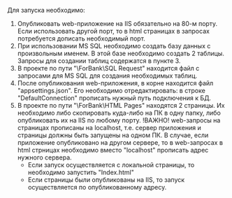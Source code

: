 Для запуска необходимо:
1) Опубликовать web-приложение на IIS обязательно на 80-м порту. Если использовать другой порт, то в html страницах в запросах потребуется дописать необходимый порт.
2) При использовании MS SQL необходимо создать базу данных с произвольным именем. В этой базе необходимо создать 2 таблицы. Запросы для создании таблиц содержатся в пункте 3.
3) В проекте по пути "\ForBank\SQL Request" находится файл с запросами для MS SQL для создания необходимых таблиц.
4) После опубликования web-приложения, в корне находится файл "appsettings.json". Его необходимо отредактировать: в строке "DefaultConnection" прописать нужный путь подключения к БД.
5) В проекте по пути "\ForBank\HTML Pages" находятся 2 страницы. Их необходимо либо скопировать куда-либо на ПК в одну папку, либо опубликовать их на IIS по любому порту.
                                                                                    !ВАЖНО!
   web-запросы на страницах прописаны на localhost, т.е. сервер приложения и страницы должны быть запущены на одном ПК. В случае, если приложение опубликовано на другом сервере, то в web-запросах в html стрницах необходимо вместо "localhost" прописать адрес нужного сервера.
   - Если запуск осуществляется с локальной страницы, то необходимо запустить "Index.html"
   - Если страницы были опубликованы на IIS, то запуск осуществляется по опубликованному адресу.
